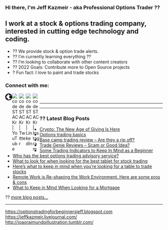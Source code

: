 

<!--
**jeffkazmeir/jeffkazmeir** is a ✨ _special_ ✨ repository because its `README.md` (this file) appears on your GitHub profile.

Here are some ideas to get you started:

- 🔭 I’m currently working on ...
- 🌱 I’m currently learning ...
- 👯 I’m looking to collaborate on ...
- 🤔 I’m looking for help with ...
- 💬 Ask me about ...
- 📫 How to reach me: ...
- 😄 Pronouns: ...
- ⚡ Fun fact: ...
-->
### Hi there, I'm Jeff Kazmeir - aka Professional Options Trader ??
## I work at a stock & options trading company, interested in cutting edge technology and coding.

- ?? We provide stock & option trade alerts.
- ?? I’m currently learning everything ??
- ?? I’m looking to collaborate with other content creators
- ?? 2022 Goals: Contribute more to Open Source projects
- ? Fun fact: I love to paint and trade stocks


### Connect with me:

[<img align="left" alt="codeSTACKr.com" width="22px" src="https://raw.githubusercontent.com/iconic/open-iconic/master/svg/globe.svg" />][website]
[<img align="left" alt="codeSTACKr | YouTube" width="22px" src="https://cdn.jsdelivr.net/npm/simple-icons@v3/icons/youtube.svg" />][youtube]
[<img align="left" alt="codeSTACKr | Twitter" width="22px" src="https://cdn.jsdelivr.net/npm/simple-icons@v3/icons/twitter.svg" />][twitter]
[<img align="left" alt="codeSTACKr | LinkedIn" width="22px" src="https://cdn.jsdelivr.net/npm/simple-icons@v3/icons/linkedin.svg" />][linkedin]
[<img align="left" alt="codeSTACKr | Instagram" width="22px" src="https://cdn.jsdelivr.net/npm/simple-icons@v3/icons/instagram.svg" />][instagram]

<br />

---

---

### ?? Latest Blog Posts

<!-- BLOG-POST-LIST:START -->
- [Crypto: The New Age of Giving Is Here](https://howtotradeoptionsforbeginners.wordpress.com/2022/05/03/crypto-the-new-age-of-giving-is-here/)
- [Options trading basics](https://howtotradeoptionsforbeginners.wordpress.com/2022/04/20/options-trading-basics/)
- [Base camp trading review – Are they a rip off?](https://howtotradeoptionsforbeginners.wordpress.com/2022/04/18/base-camp-trading-review-are-they-a-rip-off/)
- [Trade Genie Reviews – Scam or Good Idea?](https://howtotradeoptionsforbeginners.wordpress.com/2022/04/07/trade-genie-reviews-scam-or-good-idea/)
- [Some Trading Indicators to Keep In Mind as a Beginner](https://howtotradeoptionsforbeginners.wordpress.com/2022/04/05/some-trading-indicators-to-keep-in-mind-as-a-beginner/)
- [Who has the best options trading advisory service?](https://howtotradeoptionsforbeginners.wordpress.com/2022/04/05/who-has-the-best-options-trading-advisory-service/)
- [What to look for when looking for the best tablet for stock trading](https://howtotradeoptionsforbeginners.wordpress.com/2022/03/31/what-to-look-for-when-looking-for-the-best-tablet-for-stock-trading/)
- [Here’s what to keep in mind when you’re looking for a table to trade stocks](https://howtotradeoptionsforbeginners.wordpress.com/2022/03/30/heres-what-to-keep-in-mind-when-youre-looking-for-a-table-to-trade-stocks/)
- [Remote Work is Re-shaping the Work Environment. Here are some pros &amp; cons](https://howtotradeoptionsforbeginners.wordpress.com/2022/03/24/remote-work-is-re-shaping-the-work-environment-here-are-some-pros-cons/)
- [What to Keep in Mind When Looking for a Mortgage](https://howtotradeoptionsforbeginners.wordpress.com/2022/03/07/what-to-keep-in-mind-when-looking-for-a-mortgage/)
<!-- BLOG-POST-LIST:END -->

?? [more blog posts...](https://theministerofcapitalism.com/blog/)

---


[website]: https://kingtradingsystems.com/blog/
[twitter]: https://twitter.com/optionstradejef
[youtube]: https://www.youtube.com/channel/UCEo82TuA0YdbXyO2oPecIHQ
[instagram]: https://tradingoptionsforbeginners.medium.com
[linkedin]: https://ca.linkedin.com/in/theministerofcapitalism
 https://optionstradingforbeginnersjeff.blogspot.com
 https://jeffkazmeir.livejournal.com/
 http://joaoraimundoillustration.tumblr.com/




